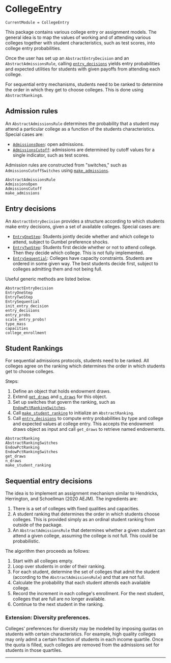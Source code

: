 # CollegeEntry

```@meta
CurrentModule = CollegeEntry
```

This package contains various college entry or assignment models. The general idea is to map the values of working and of attending various colleges together with student characteristics, such as test scores, into college entry probabilities.

Once the user has set up an `AbstractEntryDecision` and an `AbstractAdmissionsRule`, calling [`entry_decisions`](@ref) yields entry probabilities and expected utilities for students with given payoffs from attending each college.

For sequential entry mechanisms, students need to be ranked to determine the order in which they get to choose colleges. This is done using `AbstractRanking`s.

## Admission rules

An `AbstractAdmissionsRule` determines the probability that a student may attend a particular college as a function of the students characteristics. Special cases are:

* [`AdmissionsOpen`](@ref): open admissions.
* [`AdmissionsCutoff`](@ref): admissions are determined by cutoff values for a single indicator, such as test scores.

Admission rules are constructed from "switches," such as `AdmissionsCutoffSwitches` using [`make_admissions`](@ref).

```@docs
AbstractAdmissionsRule
AdmissionsOpen
AdmissionsCutoff
make_admissions
```

## Entry decisions

An `AbstractEntryDecision` provides a structure according to which students make entry decisions, given a set of available colleges. Special cases are:

* [`EntryOneStep`](@ref): Students jointly decide whether and which college to attend, subject to Gumbel preference shocks.
* [`EntryTwoStep`](@ref): Students first decide whether or not to attend college. Then they decide which college. This is not fully implemented.
* [`EntrySequential`](@ref): Colleges have capacity constraints. Students are ordered in some given way. The best students decide first, subject to colleges admitting them and not being full.

Useful generic methods are listed below.


```@docs
AbstractEntryDecision
EntryOneStep
EntryTwoStep
EntrySequential
init_entry_decision
entry_decisions
entry_probs
scale_entry_probs!
type_mass
capacities
college_enrollment
```

## Student Rankings

For sequential admissions protocols, students need to be ranked. All colleges agree on the ranking which determines the order in which students get to choose colleges.

Steps:

1. Define an object that holds endowment draws.
2. Extend [`get_draws`](@ref) and [`n_draws`](@ref) for this object. 
3. Set up switches that govern the ranking, such as [`EndowPctRankingSwitches`](@ref).
4. Call [`make_student_ranking`](@ref) to initialize an `AbstractRanking`.
5. Call [`entry_decisions`](@ref) to compute entry probabilities by type and college and expected values at college entry. This accepts the endowment draws object as input and call `get_draws` to retrieve named endowments.

```@docs
AbstractRanking
AbstractRankingSwitches
EndowPctRanking
EndowPctRankingSwitches
get_draws
n_draws
make_student_ranking
```

## Sequential entry decisions

The idea is to implement an assignment mechanism similar to Hendricks, Herrington, and Schoellman (2020 AEJM). The ingredients are:

1. There is a set of colleges with fixed qualities and capacities.
2. A student ranking that determines the order in which students choose colleges. This is provided simply as an ordinal student ranking from outside of the package.
3. An `AbstractAdmissionsRule` that determines whether a given student can attend a given college, assuming the college is not full. This could be probabilistic.

The algorithm then proceeds as follows:

1. Start with all colleges empty.
2. Loop over students in order of their ranking.
3. For each student, determine the set of colleges that admit the student (according to the `AbstractAdmissionsRule`) and that are not full.
4. Calculate the probability that each student attends each available college.
5. Record the increment in each college's enrollment. For the next student, colleges that are full are no longer available.
6. Continue to the next student in the ranking.

### Extension: Diversity preferences.

Colleges' preferences for diversity may be modeled by imposing quotas on students with certain characteristics. For example, high quality colleges may only admit a certain fraction of students in each income quartile. Once the quota is filled, such colleges are removed from the admissions set for students in those quartiles.


-----------